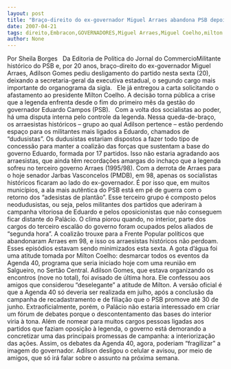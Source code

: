 ```yaml
---
layout: post
title: "Braço-direito do ex-governador Miguel Arraes abandona PSB depois de atrito com Milton Coelho"
date: 2007-04-21
tags: direito,Embracon,GOVERNADORES,Miguel Arraes,Miguel Coelho,milton
author: None
---
```


Por Sheila Borges
&nbsp;
Da Editoria de Política do Jornal do CommercioMilitante histórico do PSB e, por 20 anos, braço-direito do ex-governador Miguel Arraes, Adilson Gomes pediu desligamento do partido nesta sexta (20), deixando a secretaria-geral da executiva estadual, o segundo cargo mais importante do organograma da sigla. 
&nbsp;
Ele já entregou a carta solicitando o afastamento ao presidente Milton Coelho. A decisão torna pública a crise que a legenda enfrenta desde o fim do primeiro mês da gestão do governador Eduardo Campos (PSB). 
&nbsp;
Com a volta dos socialistas ao poder, há uma disputa interna pelo controle da legenda. Nessa queda-de-braço, os arraesistas históricos – grupo ao qual Adilson pertence – estão perdendo espaço para os militantes mais ligados a Eduardo, chamados de “dudusistas”. 
Os dudusistas estariam dispostos a fazer todo tipo de concessão para manter a coalizão das forças que sustentam a base do governo Eduardo, formada por 17 partidos. 
Isso não estaria agradando aos arraesistas, que ainda têm recordações amargas do inchaço que a legenda sofreu no terceiro governo Arraes (1995/98). 
Com a derrota de Arraes para o hoje senador Jarbas Vasconcelos (PMDB), em 98, apenas os socialistas históricos ficaram ao lado do ex-governador. 
É por isso que, em muitos municípios, a ala mais autêntica do PSB está em pé de guerra com o retorno dos “adesistas de plantão”. 
Esse terceiro grupo é composto pelos neodudusistas, ou seja, pelos militantes dos partidos que aderiram à campanha vitoriosa de Eduardo e pelos oposicionistas que não conseguem ficar distante do Palácio. 
O clima piorou quando, no interior, parte dos cargos do terceiro escalão do governo foram ocupados pelos aliados de “segunda hora”. 
A coalizão trouxe para a Frente Popular políticos que abandonaram Arraes em 98, e isso os arraesistas históricos não perdoam. 
Esses episódios estavam sendo minimizados esta sexta. A gota d’água foi uma atitude tomada por Milton Coelho: desmarcar todos os eventos da Agenda 40, programa que seria iniciado hoje com uma reunião em Salgueiro, no Sertão Central. 
Adilson Gomes, que estava organizando os encontros (nove no total), foi avisado de última hora. Ele confessou aos amigos que considerou “deselegante” a atitude de Milton. 
A versão oficial é que a Agenda 40 só deveria ser realizada em julho, após a conclusão da campanha de recadastramento e de filiação que o PSB promove até 30 de junho. 
Extraoficialmente, porém, o Palácio não estaria interessado em criar um fórum de debates porque o descontentamento das bases do interior viria à tona. 
Além de nomear para muitos cargos pessoas ligadas aos partidos que faziam oposição à legenda, o governo está demorando a concretizar uma das principais promessas de campanha: a interiorização das ações. 
Assim, os debates da Agenda 40, agora, poderiam “fragilizar” a imagem do governador. 
Adilson desligou o celular e avisou, por meio de amigos, que só irá falar sobre o assunto na próxima semana.  